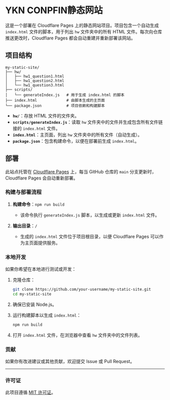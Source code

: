 # YKN CONPFIN静态网站

这是一个部署在 Cloudflare Pages 上的静态网站项目。项目包含一个自动生成 `index.html` 文件的脚本，用于列出 `hw` 文件夹中的所有 HTML 文件。每次向仓库推送更改时，Cloudflare Pages 都会自动重建并重新部署该网站。

## 项目结构

```
my-static-site/
├── hw/
│   ├── hw1_question1.html
│   ├── hw1_question2.html
│   └── hw1_question3.html
├── scripts/
│   └── generateIndex.js   # 用于生成 index.html 的脚本
├── index.html             # 由脚本生成的主页面
└── package.json           # 项目依赖和构建脚本
```

- **`hw/`**：存放 HTML 文件的文件夹。
- **`scripts/generateIndex.js`**：读取 `hw` 文件夹中的文件并生成包含所有文件链接的 `index.html` 文件。
- **`index.html`**：主页面，列出 `hw` 文件夹中的所有文件（自动生成）。
- **`package.json`**：包含构建命令，以便在部署前生成 `index.html`。

## 部署

此站点托管在 [Cloudflare Pages](https://pages.cloudflare.com/) 上，每当 GitHub 仓库的 `main` 分支更新时，Cloudflare Pages 会自动重新部署。

### 构建与部署流程

1. **构建命令**：`npm run build`
   - 该命令执行 `generateIndex.js` 脚本，以生成或更新 `index.html` 文件。

2. **输出目录**：`/`
   - 生成的 `index.html` 文件位于项目根目录，以便 Cloudflare Pages 可以作为主页面提供服务。

### 本地开发

如果你希望在本地进行测试或开发：

1. 克隆仓库：
   ```bash
   git clone https://github.com/your-username/my-static-site.git
   cd my-static-site
   ```

2. 确保已安装 Node.js。

3. 运行构建脚本以生成 `index.html`：
   ```bash
   npm run build
   ```

4. 打开 `index.html` 文件，在浏览器中查看 `hw` 文件夹中的文件列表。

### 贡献

如果你有改进建议或其他贡献，欢迎提交 Issue 或 Pull Request。

---

### 许可证

此项目遵循 [MIT 许可证](LICENSE)。
